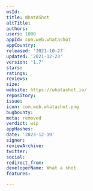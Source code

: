 ```yaml
---
wsId: 
title: WhatAShot
altTitle: 
authors: 
users: 1000
appId: com.web.whatashot
appCountry: 
released: '2021-10-27'
updated: '2021-12-23'
version: '1.7'
stars: 
ratings: 
reviews: 
size: 
website: https://whatashot.io/
repository: 
issue: 
icon: com.web.whatashot.png
bugbounty: 
meta: removed
verdict: wip
appHashes: 
date: '2023-12-19'
signer: 
reviewArchive: 
twitter: 
social: 
redirect_from: 
developerName: What a shot
features: 

---
```


